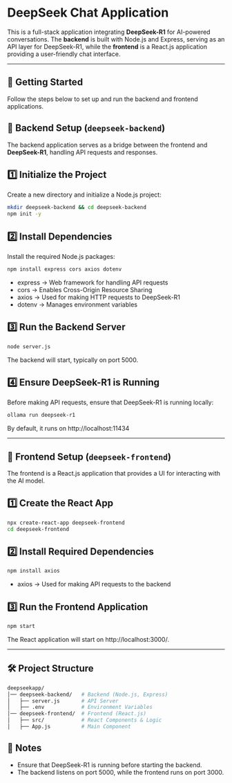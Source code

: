 # **DeepSeek Chat Application**  

This is a full-stack application integrating **DeepSeek-R1** for AI-powered conversations. The **backend** is built with Node.js and Express, serving as an API layer for DeepSeek-R1, while the **frontend** is a React.js application providing a user-friendly chat interface.  

---

## **🚀 Getting Started**  

Follow the steps below to set up and run the backend and frontend applications.  

## **📌 Backend Setup (`deepseek-backend`)**  

The backend application serves as a bridge between the frontend and **DeepSeek-R1**, handling API requests and responses.  

## **1️⃣ Initialize the Project**

Create a new directory and initialize a Node.js project:  
```sh
mkdir deepseek-backend && cd deepseek-backend
npm init -y
```

## **2️⃣ Install Dependencies** 

Install the required Node.js packages:
```sh
npm install express cors axios dotenv
```
* express → Web framework for handling API requests
* cors → Enables Cross-Origin Resource Sharing
* axios → Used for making HTTP requests to DeepSeek-R1
* dotenv → Manages environment variables
  
## **3️⃣ Run the Backend Server**

```sh
node server.js
```
The backend will start, typically on port 5000.

## **4️⃣ Ensure DeepSeek-R1 is Running**

Before making API requests, ensure that DeepSeek-R1 is running locally:
```sh
ollama run deepseek-r1
```
By default, it runs on http://localhost:11434

---
## **📌 Frontend Setup (`deepseek-frontend`)**

The frontend is a React.js application that provides a UI for interacting with the AI model.

## **1️⃣ Create the React App**

```sh
npx create-react-app deepseek-frontend
cd deepseek-frontend
```

## **2️⃣ Install Required Dependencies**

```sh
npm install axios
```
* axios → Used for making API requests to the backend

## **3️⃣ Run the Frontend Application**
```sh
npm start
```
The React application will start on http://localhost:3000/.

---
## **🛠️ Project Structure**

```sh
deepseekapp/
│── deepseek-backend/   # Backend (Node.js, Express)
│   ├── server.js       # API Server
│   ├── .env            # Environment Variables
│── deepseek-frontend/  # Frontend (React.js)
│   ├── src/            # React Components & Logic
│   ├── App.js          # Main Component
```


## **📌 Notes**
* Ensure that DeepSeek-R1 is running before starting the backend.
* The backend listens on port 5000, while the frontend runs on port 3000.
